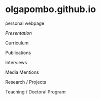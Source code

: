 # olgapombo.github.io
personal webpage

*Presentation*

Curriculum

Publications

Interviews

Media Mentions

Research / Projects

Teaching / Doctoral Program


